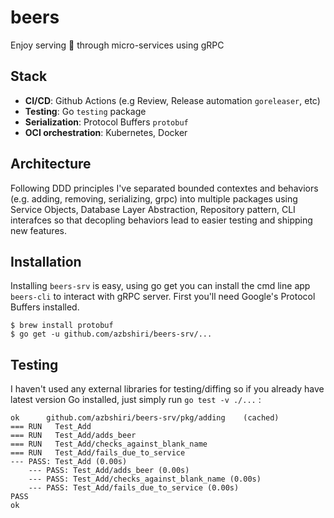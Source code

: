 # beers
Enjoy serving 🍻 through micro-services using gRPC

## Stack

- **CI/CD**: Github Actions (e.g Review, Release automation `goreleaser`, etc)
- **Testing**: Go `testing` package
- **Serialization**: Protocol Buffers `protobuf`
- **OCI orchestration**: Kubernetes, Docker


## Architecture
Following DDD principles I've separated bounded contextes and behaviors (e.g. adding, removing, serializing, grpc) into multiple packages using
Service Objects, Database Layer Abstraction, Repository pattern, CLI interafces so that
decopling behaviors lead to easier testing and shipping new features.

## Installation
Installing `beers-srv` is easy, using go get you can install the cmd line app `beers-cli` to interact with gRPC server. First you'll need Google's Protocol Buffers installed.
```
$ brew install protobuf
$ go get -u github.com/azbshiri/beers-srv/...
```



## Testing
I haven't used any external libraries for testing/diffing so if you already have latest version Go installed,
just simply run `go test -v ./...` :
```
ok      github.com/azbshiri/beers-srv/pkg/adding    (cached)
=== RUN   Test_Add
=== RUN   Test_Add/adds_beer
=== RUN   Test_Add/checks_against_blank_name
=== RUN   Test_Add/fails_due_to_service
--- PASS: Test_Add (0.00s)
    --- PASS: Test_Add/adds_beer (0.00s)
    --- PASS: Test_Add/checks_against_blank_name (0.00s)
    --- PASS: Test_Add/fails_due_to_service (0.00s)
PASS
ok 
```
